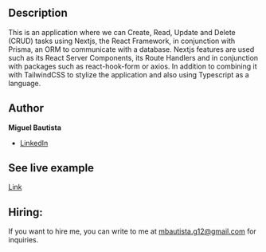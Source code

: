 ## Description

This is an application where we can Create, Read, Update and Delete (CRUD) tasks using Nextjs, the React Framework, in conjunction with Prisma, an ORM to communicate with a database. Nextjs features are used such as its React Server Components, its Route Handlers and in conjunction with packages such as react-hook-form or axios. In addition to combining it with TailwindCSS to stylize the application and also using Typescript as a language.


## Author
**Miguel Bautista**

- [LinkedIn](https://www.linkedin.com/in/miguelbautistag/)


## See live example

[Link](https://nextjs-prisma-typescript-sand.vercel.app/)


## Hiring:
If you want to hire me, you can write to me at mbautista.g12@gmail.com for inquiries.